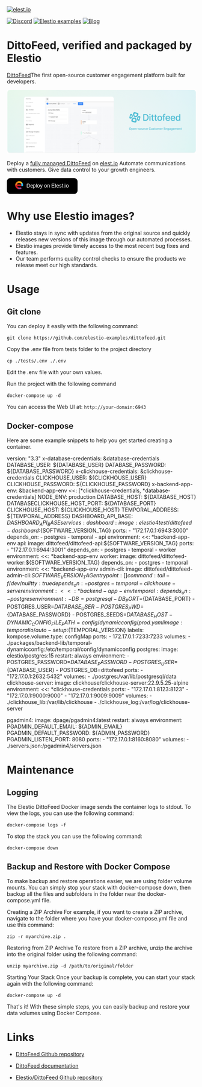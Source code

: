 <a href="https://elest.io">
  <img src="https://elest.io/images/elestio.svg" alt="elest.io" width="150" height="75">
</a>

[![Discord](https://img.shields.io/static/v1.svg?logo=discord&color=f78A38&labelColor=083468&logoColor=ffffff&style=for-the-badge&label=Discord&message=community)](https://discord.gg/4T4JGaMYrD "Get instant assistance and engage in live discussions with both the community and team through our chat feature.")
[![Elestio examples](https://img.shields.io/static/v1.svg?logo=github&color=f78A38&labelColor=083468&logoColor=ffffff&style=for-the-badge&label=github&message=open%20source)](https://github.com/elestio-examples "Access the source code for all our repositories by viewing them.")
[![Blog](https://img.shields.io/static/v1.svg?color=f78A38&labelColor=083468&logoColor=ffffff&style=for-the-badge&label=elest.io&message=Blog)](https://blog.elest.io "Latest news about elestio, open source software, and DevOps techniques.")

# DittoFeed, verified and packaged by Elestio

[DittoFeed](https://github.com/dittofeed/dittofeed)The first open-source customer engagement platform built for developers.

<img src="https://github.com/elestio-examples/dittofeed/raw/main/dittofeed.png" alt="plane" width="800">

Deploy a <a target="_blank" href="https://elest.io/open-source/dittofeed">fully managed DittoFeed</a> on <a target="_blank" href="https://elest.io/">elest.io</a> Automate communications with customers. Give data control to your growth engineers.

[![deploy](https://github.com/elestio-examples/dittofeed/raw/main/deploy-on-elestio.png)](https://dash.elest.io/deploy?source=cicd&social=dockerCompose&url=https://github.com/elestio-examples/dittofeed)

# Why use Elestio images?

- Elestio stays in sync with updates from the original source and quickly releases new versions of this image through our automated processes.
- Elestio images provide timely access to the most recent bug fixes and features.
- Our team performs quality control checks to ensure the products we release meet our high standards.

# Usage

## Git clone

You can deploy it easily with the following command:

    git clone https://github.com/elestio-examples/dittofeed.git

Copy the .env file from tests folder to the project directory

    cp ./tests/.env ./.env

Edit the .env file with your own values.

Run the project with the following command

    docker-compose up -d

You can access the Web UI at: `http://your-domain:6943`

## Docker-compose

Here are some example snippets to help you get started creating a container.

version: "3.3"
x-database-credentials: &database-credentials
  DATABASE_USER: ${DATABASE_USER}
  DATABASE_PASSWORD: ${DATABASE_PASSWORD}
x-clickhouse-credentials: &clickhouse-credentials
  CLICKHOUSE_USER: ${CLICKHOUSE_USER}
  CLICKHOUSE_PASSWORD: ${CLICKHOUSE_PASSWORD}
x-backend-app-env: &backend-app-env
  <<: [*clickhouse-credentials, *database-credentials]
  NODE_ENV: production
  DATABASE_HOST: ${DATABASE_HOST}
  DATABASECLICKHOUSE_HOST_PORT: ${DATABASE_PORT}
  CLICKHOUSE_HOST: ${CLICKHOUSE_HOST}
  TEMPORAL_ADDRESS: ${TEMPORAL_ADDRESS}
  DASHBOARD_API_BASE: ${DASHBOARD_API_BASE}
services:
  dashboard:
    image: elestio4test/dittofeed-dashboard:${SOFTWARE_VERSION_TAG}
    ports:
      - "172.17.0.1:6943:3000"
    depends_on:
      - postgres
      - temporal
      - api
    environment:
      <<: *backend-app-env
  api:
    image: dittofeed/dittofeed-api:${SOFTWARE_VERSION_TAG}
    ports:
      - "172.17.0.1:6944:3001"
    depends_on:
      - postgres
      - temporal
      - worker
    environment:
      <<: *backend-app-env
  worker:
    image: dittofeed/dittofeed-worker:${SOFTWARE_VERSION_TAG}
    depends_on:
      - postgres
      - temporal
    environment:
      <<: *backend-app-env
  admin-cli:
    image: dittofeed/dittofeed-admin-cli:${SOFTWARE_VERSION_TAG}
    entrypoint: []
    command: tail -f /dev/null
    tty: true
    depends_on:
      - postgres
      - temporal
      - clickhouse-server
    environment:
      <<: *backend-app-env
  temporal:
    depends_on:
      - postgres
    environment:
      - DB=postgresql
      - DB_PORT=${DATABASE_PORT}
      - POSTGRES_USER=${DATABASE_USER}
      - POSTGRES_PWD=${DATABASE_PASSWORD}
      - POSTGRES_SEEDS=${DATABASE_HOST}
      - DYNAMIC_CONFIG_FILE_PATH=config/dynamicconfig/prod.yaml
    image: temporalio/auto-setup:${TEMPORAL_VERSION}
    labels:
      kompose.volume.type: configMap
    ports:
      - 172.17.0.1:7233:7233
    volumes:
      - ./packages/backend-lib/temporal-dynamicconfig:/etc/temporal/config/dynamicconfig
  postgres:
    image: elestio/postgres:15
    restart: always
    environment:
      - POSTGRES_PASSWORD=${DATABASE_PASSWORD}
      - POSTGRES_USER=${DATABASE_USER}
      - POSTGRES_DB=dittofeed
    ports:
      - "172.17.0.1:2632:5432"
    volumes:
      - ./postgres:/var/lib/postgresql/data
  clickhouse-server:
    image: clickhouse/clickhouse-server:22.9.5.25-alpine
    environment:
      <<: *clickhouse-credentials
    ports:
      - "172.17.0.1:8123:8123"
      - "172.17.0.1:9000:9000"
      - "172.17.0.1:9009:9009"
    volumes:
      - ./clickhouse_lib:/var/lib/clickhouse
      - ./clickhouse_log:/var/log/clickhouse-server

  pgadmin4:
    image: dpage/pgadmin4:latest
    restart: always
    environment:
      PGADMIN_DEFAULT_EMAIL: ${ADMIN_EMAIL}
      PGADMIN_DEFAULT_PASSWORD: ${ADMIN_PASSWORD}
      PGADMIN_LISTEN_PORT: 8080
    ports:
      - "172.17.0.1:8160:8080"
    volumes:
      - ./servers.json:/pgadmin4/servers.json


# Maintenance

## Logging

The Elestio DittoFeed Docker image sends the container logs to stdout. To view the logs, you can use the following command:

    docker-compose logs -f

To stop the stack you can use the following command:

    docker-compose down

## Backup and Restore with Docker Compose

To make backup and restore operations easier, we are using folder volume mounts. You can simply stop your stack with docker-compose down, then backup all the files and subfolders in the folder near the docker-compose.yml file.

Creating a ZIP Archive
For example, if you want to create a ZIP archive, navigate to the folder where you have your docker-compose.yml file and use this command:

    zip -r myarchive.zip .

Restoring from ZIP Archive
To restore from a ZIP archive, unzip the archive into the original folder using the following command:

    unzip myarchive.zip -d /path/to/original/folder

Starting Your Stack
Once your backup is complete, you can start your stack again with the following command:

    docker-compose up -d

That's it! With these simple steps, you can easily backup and restore your data volumes using Docker Compose.

# Links

- <a target="_blank" href="https://github.com/dittofeed/dittofeed">DittoFeed Github repository</a>

- <a target="_blank" href="https://docs.dittofeed.com/introduction">DittoFeed documentation</a>

- <a target="_blank" href="https://github.com/elestio-examples/dittofeed">Elestio/DittoFeed Github repository</a>
